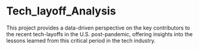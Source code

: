 # Tech_layoff_Analysis
This project provides a data-driven perspective on the key contributors to the recent tech-layoffs in the U.S. post-pandemic, offering insights into the lessons learned from this critical period in the tech industry.
